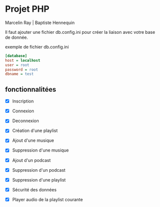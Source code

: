 
# Projet PHP
Marcelin Ray |
Baptiste Hennequin 

Il faut ajouter une fichier db.config.ini pour créer la liaison avec votre base de donnée.


exemple de fichier db.config.ini

```ini
[database]
host = localhost
user = root
password = root
dbname = test
```


## fonctionnalitées

- [x] Inscription
- [x] Connexion
- [x] Deconnexion
- [x] Création d'une playlist
- [x] Ajout d'une musique
- [x] Suppression d'une musique
- [x] Ajout d'un podcast
- [x] Suppression d'un podcast
- [x] Suppression d'une playlist
- [x] Sécurité des données
- [x] Player audio de la playlist courante



